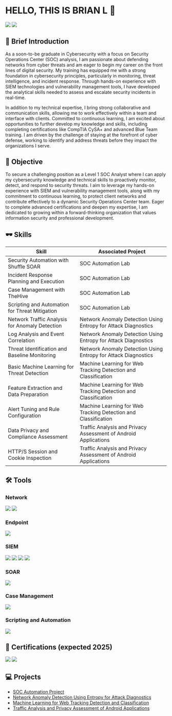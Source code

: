 # HELLO, THIS IS BRIAN L 👋

<!--
**BrianLe-1904/BrianLe-1904** is a ✨ _special_ ✨ repository because its `README.md` (this file) appears on your GitHub profile.

Here are some ideas to get you started:

- 🔭 I’m currently working on ...
- 🌱 I’m currently learning ...
- 👯 I’m looking to collaborate on ...
- 🤔 I’m looking for help with ...
- 💬 Ask me about ...
- 📫 How to reach me: ...
- 😄 Pronouns: ...
- ⚡ Fun fact: ...
-->
<div>
<a href="https://www.linkedin.com/in/brian-le-cybersecurity/"><img src="https://img.shields.io/badge/-LinkedIn-0072b1?&style=for-the-badge&logo=linkedin&logoColor=white" /></a>
<a href="https://www.instagram.com/dandanisbrian/"><img src="https://img.shields.io/badge/-Instagram-E4405F?&style=for-the-badge&logo=instagram&logoColor=white" /></a>
</div>

## 🌱 Brief Introduction
As a soon-to-be graduate in Cybersecurity with a focus on Security Operations Center (SOC) analysis, I am passionate about defending networks from cyber threats and am eager to begin my career on the front lines of digital security. My training has equipped me with a strong foundation in cybersecurity principles, particularly in monitoring, threat intelligence, and incident response. Through hands-on experience with SIEM technologies and vulnerability management tools, I have developed the analytical skills needed to assess and escalate security incidents in real-time.

In addition to my technical expertise, I bring strong collaborative and communication skills, allowing me to work effectively within a team and interface with clients. Committed to continuous learning, I am excited about opportunities to further develop my knowledge and skills, including completing certifications like CompTIA CySA+ and advanced Blue Team training. I am driven by the challenge of staying at the forefront of cyber defense, working to identify and address threats before they impact the organizations I serve.

## 🔭 Objective
To secure a challenging position as a Level 1 SOC Analyst where I can apply my cybersecurity knowledge and technical skills to proactively monitor, detect, and respond to security threats. I aim to leverage my hands-on experience with SIEM and vulnerability management tools, along with my commitment to continuous learning, to protect client networks and contribute effectively to a dynamic Security Operations Center team. Eager to complete advanced certifications and deepen my expertise, I am dedicated to growing within a forward-thinking organization that values information security and professional development.

## 🕶️ Skills

| Skill                                         | Associated Project         |
|-----------------------------------------------|----------------------------|
| Security Automation with Shuffle SOAR         | SOC Automation Lab|
| Incident Response Planning and Execution      | SOC Automation Lab|
| Case Management with TheHive                  | SOC Automation Lab|
| Scripting and Automation for Threat Mitigation | SOC Automation Lab|
| Network Traffic Analysis for Anomaly Detection |	Network Anomaly Detection Using Entropy for Attack Diagnostics|
| Log Analysis and Event Correlation             |	Network Anomaly Detection Using Entropy for Attack Diagnostics|
| Threat Identification and Baseline Monitoring  |	Network Anomaly Detection Using Entropy for Attack Diagnostics|
| Basic Machine Learning for Threat Detection    |	Machine Learning for Web Tracking Detection and Classification|
| Feature Extraction and Data Preparation        |	Machine Learning for Web Tracking Detection and Classification|
| Alert Tuning and Rule Configuration            |	Machine Learning for Web Tracking Detection and Classification|
| Data Privacy and Compliance Assessment         |	Traffic Analysis and Privacy Assessment of Android Applications|
| HTTP/S Session and Cookie Inspection           |	Traffic Analysis and Privacy Assessment of Android Applications|


## 🛠️ Tools

### Network
<div>
    <img src="https://img.shields.io/badge/-Wireshark-1679A7?&style=for-the-badge&logo=Wireshark&logoColor=white" />
    <img src="https://img.shields.io/badge/-mitmproxy-4CAF50?style=for-the-badge&logo=mitmproxy&logoColor=white" /> 
</div>

### Endpoint
<div>
    <img src="https://img.shields.io/badge/-Microsoft_Defender_for_Endpoint-00A4EF?&style=for-the-badge&logo=Microsoft&logoColor=white" />
</div>

### SIEM
<div>
    <img src="https://img.shields.io/badge/-Microsoft_Sentinel-0078D4?&style=for-the-badge&logo=Microsoft&logoColor=white" />
    <img src="https://img.shields.io/badge/-Splunk-000000?&style=for-the-badge&logo=Splunk&logoColor=white" />
    <img src="https://img.shields.io/badge/-Elastic-005571?&style=for-the-badge&logo=Elastic&logoColor=white" />
    <img src="https://img.shields.io/badge/-Wazuh-0050DB?style=for-the-badge&logo=Wazuh&logoColor=white" /> 
</div>

### SOAR
<div> <img src="https://img.shields.io/badge/-Shuffle-181717?style=for-the-badge&logo=Shuffle&logoColor=white" /> 
</div> 

### Case Management
<div> <img src="https://img.shields.io/badge/-TheHive-FADA5E?style=for-the-badge&logo=TheHive&logoColor=black" /> </div>

### Scripting and Automation
<div> <img src="https://img.shields.io/badge/-Python-3776AB?style=for-the-badge&logo=Python&logoColor=white" /> </div>


## 📄 Certifications (expected 2025)
<div>
    <img src="https://img.shields.io/badge/-CompTIA_CySA+-E00A22?style=for-the-badge&logo=CompTIA&logoColor=white" />
    <img src="https://img.shields.io/badge/-Security_Blue_Team_BTL1-0A66C2?style=for-the-badge&logo=SecurityBlueTeam&logoColor=white" />
</div>
<!--
<div>
<img src="https://img.shields.io/badge/-Security%2B-FF0000?&style=for-the-badge&logo=CompTIA&logoColor=white" />
<img src="https://img.shields.io/badge/-Network%2B-007ACC?&style=for-the-badge&logo=CompTIA&logoColor=white" />
<img src="https://img.shields.io/badge/-A%2B-4D4D4D?&style=for-the-badge&logo=CompTIA&logoColor=white" />
<img src="https://img.shields.io/badge/-CDSA-006400?&style=for-the-badge&logoColor=white" />
<img src="https://img.shields.io/badge/-CCD-000080?&style=for-the-badge&logoColor=white" />
</div>
-->

## 💻 Projects
- <a href="https://github.com/BrianLe-1904/SOC-Automation-Lab.git">SOC Automation Project</a>
- <a href="https://github.com/BrianLe-1904/Network-Anomaly-Detection-Using-Entropy-for-Attack-Diagnostics.git">Network Anomaly Detection Using Entropy for Attack Diagnostics</a>
- <a href="https://github.com/BrianLe-1904/Machine-Learning-for-Web-Tracking-Detection-and-Classification.git">Machine Learning for Web Tracking Detection and Classification</a>
- <a href="https://github.com/BrianLe-1904/Machine-Learning-for-Web-Tracking-Detection-and-Classification.git">Traffic Analysis and Privacy Assessment of Android Applications</a>

